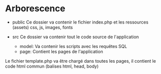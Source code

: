 # Arborescence

- public
  Ce dossier va contenir le fichier index.php et les ressources (assets) css, js, images, fonts
- src
  Ce dossier va contenir tout le code source de l'application

  - model: Va contenir les scripts avec les requêtes SQL
  - page: Contient les pages de l'application

Le fichier template.php va être chargé dans toutes les pages, il contient le code html commun (balises html, head, body)

